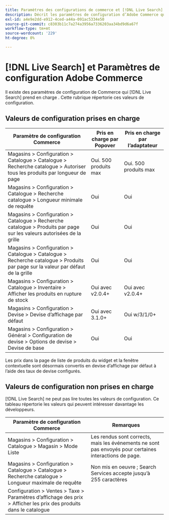```yaml
---
title: Paramètres des configurations de commerce et [!DNL Live Search] '
description: Décrit les paramètres de configuration d’Adobe Commerce qui [!DNL Live Search] peuvent lire.
exl-id: a4e9e2dd-e912-4ced-a44a-091ac5334e50
source-git-commit: c8303b11c7a274a3956a7336203aa34bd9d6a67f
workflow-type: tm+mt
source-wordcount: '229'
ht-degree: 0%

---
```


# [!DNL Live Search] et Paramètres de configuration Adobe Commerce

Il existe des paramètres de configuration de Commerce qui [!DNL Live Search] prend en charge . Cette rubrique répertorie ces valeurs de configuration.

## Valeurs de configuration prises en charge

| Paramètre de configuration Commerce | Pris en charge par Popover | Pris en charge par l’adaptateur |
|---|---|---|
| Magasins > Configuration > Catalogue > Catalogue > Recherche catalogue > Autoriser tous les produits par longueur de page | Oui. 500 produits max | Oui. 500 produits max |
| Magasins > Configuration > Catalogue > Recherche catalogue > Longueur minimale de requête | Oui | Oui |
| Magasins > Configuration > Catalogue > Recherche catalogue > Produits par page sur les valeurs autorisées de la grille | Oui | Oui |
| Magasins > Configuration > Catalogue > Catalogue > Recherche catalogue > Produits par page sur la valeur par défaut de la grille | Oui | Oui |
| Magasins > Configuration > Catalogue > Inventaire > Afficher les produits en rupture de stock | Oui avec v2.0.4+ | Oui avec v2.0.4+ |
| Magasins > Configuration > Devise > Devise d’affichage par défaut | Oui avec 3.1.0+ | Oui w/3/1/0+ |
| Magasins > Configuration > Général > Configuration de devise > Options de devise > Devise de base | Oui | Oui |

Les prix dans la page de liste de produits du widget et la fenêtre contextuelle sont désormais convertis en devise d’affichage par défaut à l’aide des taux de devise configurés.

## Valeurs de configuration non prises en charge

[!DNL Live Search] ne peut pas lire toutes les valeurs de configuration. Ce tableau répertorie les valeurs qui peuvent intéresser davantage les développeurs.

| Paramètre de configuration Commerce | Remarques |
|---|---|
| Magasins > Configuration > Catalogue > Magasin > Mode Liste | Les rendus sont corrects, mais les événements ne sont pas envoyés pour certaines interactions de page. |
| Magasins > Configuration > Catalogue > Catalogue > Recherche catalogue > Longueur maximale de requête | Non mis en oeuvre ; Search Services accepte jusqu’à 255 caractères |
| Configuration > Ventes > Taxe > Paramètres d’affichage des prix > Afficher les prix des produits dans le catalogue |  |
